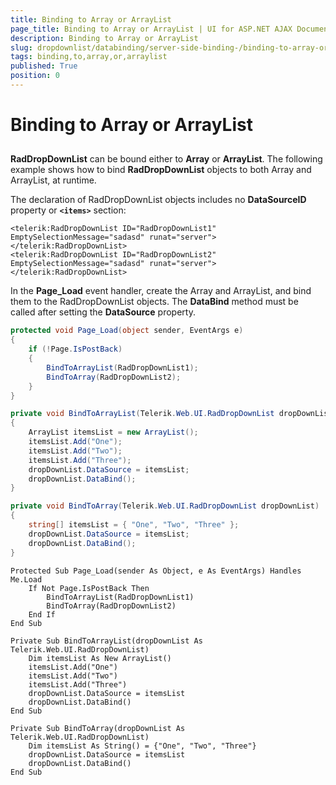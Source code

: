 ```yaml
---
title: Binding to Array or ArrayList
page_title: Binding to Array or ArrayList | UI for ASP.NET AJAX Documentation
description: Binding to Array or ArrayList
slug: dropdownlist/databinding/server-side-binding-/binding-to-array-or-arraylist
tags: binding,to,array,or,arraylist
published: True
position: 0
---
```


# Binding to Array or ArrayList



## 

**RadDropDownList** can be bound either to **Array** or **ArrayList**. The following example shows how to bind **RadDropDownList** objects to both Array and ArrayList, at runtime.

The declaration of RadDropDownList objects includes no **DataSourceID** property or **`<items>`** section:

````ASPNET
<telerik:RadDropDownList ID="RadDropDownList1" EmptySelectionMessage="sadasd" runat="server">
</telerik:RadDropDownList>
<telerik:RadDropDownList ID="RadDropDownList2" EmptySelectionMessage="sadasd" runat="server">
</telerik:RadDropDownList>
````



In the **Page_Load** event handler, create the Array and ArrayList, and bind them to the RadDropDownList objects. The **DataBind** method must be called after setting the **DataSource** property.



````C#
protected void Page_Load(object sender, EventArgs e)
{
	if (!Page.IsPostBack)
	{
		BindToArrayList(RadDropDownList1);
		BindToArray(RadDropDownList2);
	}
}

private void BindToArrayList(Telerik.Web.UI.RadDropDownList dropDownList)
{
	ArrayList itemsList = new ArrayList();
	itemsList.Add("One");
	itemsList.Add("Two");
	itemsList.Add("Three");
	dropDownList.DataSource = itemsList;
	dropDownList.DataBind();
}

private void BindToArray(Telerik.Web.UI.RadDropDownList dropDownList)
{
	string[] itemsList = { "One", "Two", "Three" };
	dropDownList.DataSource = itemsList;
	dropDownList.DataBind();
}
````
````VB.NET
Protected Sub Page_Load(sender As Object, e As EventArgs) Handles Me.Load
	If Not Page.IsPostBack Then
		BindToArrayList(RadDropDownList1)
		BindToArray(RadDropDownList2)
	End If
End Sub

Private Sub BindToArrayList(dropDownList As Telerik.Web.UI.RadDropDownList)
	Dim itemsList As New ArrayList()
	itemsList.Add("One")
	itemsList.Add("Two")
	itemsList.Add("Three")
	dropDownList.DataSource = itemsList
	dropDownList.DataBind()
End Sub

Private Sub BindToArray(dropDownList As Telerik.Web.UI.RadDropDownList)
	Dim itemsList As String() = {"One", "Two", "Three"}
	dropDownList.DataSource = itemsList
	dropDownList.DataBind()
End Sub
````

